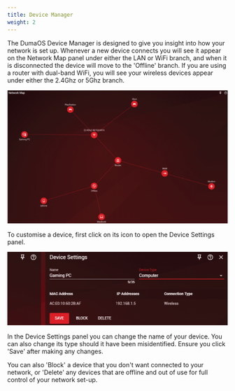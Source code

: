 ```yaml
---
title: Device Manager
weight: 2
---
```


The DumaOS Device Manager is designed to give you insight into how your network is set up. Whenever a new device connects you will see it appear on the Network Map panel under either the LAN or WiFi branch, and when it is disconnected the device will move to the 'Offline' branch. If you are using a router with dual-band WiFi, you will see your wireless devices appear under either the 2.4Ghz or 5Ghz branch.

![StOXa407Tm0hKNi3rjbFY_H6dsG6Qqhyyw.png](device-manager/68679afd166265cb8a345aa3cf7dc990aefa9363.png)

To customise a device, first click on its icon to open the Device Settings panel.

![cTjtV_eJYd8TxcnjWLuAFYlaovAiwF6S2A.png](device-manager/004acbadf78d8f2b680b1c35fc3bf8f4c570816e.png)

In the Device Settings panel you can change the name of your device. You can also change its type should it have been misidentified. Ensure you click 'Save' after making any changes.

You can also 'Block' a device that you don't want connected to your network, or 'Delete' any devices that are offline and out of use for full control of your network set-up.
